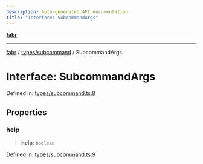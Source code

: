 ```yaml
---
description: Auto-generated API documentation
title: "Interface: SubcommandArgs"
---
```


[**fabr**](../../../README.md)

***

[fabr](../../../README.md) / [types/subcommand](../README.md) / SubcommandArgs

# Interface: SubcommandArgs

Defined in: [types/subcommand.ts:8](https://github.com/yashjawale/fabr/blob/main/src/types/subcommand.ts#L8)

## Properties

### help

> **help**: `boolean`

Defined in: [types/subcommand.ts:9](https://github.com/yashjawale/fabr/blob/main/src/types/subcommand.ts#L9)
